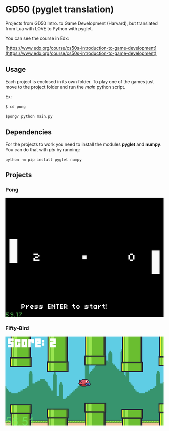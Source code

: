 # GD50 (pyglet translation)

Projects from GD50 Intro. to Game Development (Harvard), but translated from 
Lua with LOVE to Python with pyglet.

You can see the course in Edx:

[https://www.edx.org/course/cs50s-introduction-to-game-development](https://www.edx.org/course/cs50s-introduction-to-game-development)

## Usage

Each project is enclosed in its own folder. To play one of the games just 
move to the project folder and run the *main* python script.

Ex:

`$ cd pong`

`$pong/ python main.py `

## Dependencies

For the projects to work you need to install the modules **pyglet** and 
**numpy**. You can do that with *pip* by running:

`python -m pip install pyglet numpy`

## Projects

### Pong

![pong screenshot](pong/screenshot.png)

### Fifty-Bird
![fifty-bird](flappy-bird/screenshot.png)
